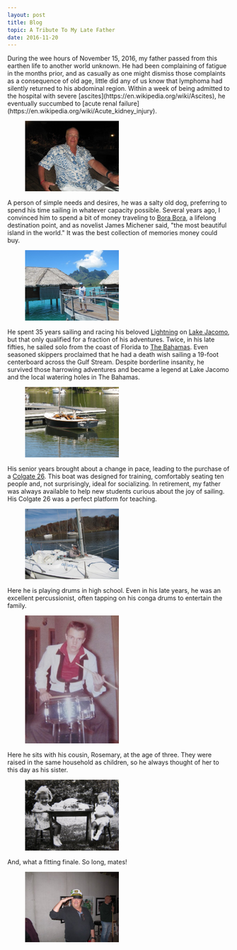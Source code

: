 ```yaml
---
layout: post
title: Blog
topic: A Tribute To My Late Father
date: 2016-11-20
---
```

<div class="content" markdown="1">
During the wee hours of November 15, 2016, my father passed from this earthen life to another world unknown. He had been complaining of fatigue in the months prior, and as casually as one might dismiss those complaints as a consequence of old age, little did any of us know that lymphoma had silently returned to his abdominal region. Within a week of being admitted to the hospital with severe [ascites](https://en.wikipedia.org/wiki/Ascites), he eventually succumbed to [acute renal failure](https://en.wikipedia.org/wiki/Acute_kidney_injury).

<figure class="image">
    <img src="/images/dad-bora-bora-evening.jpg" style="width:50%">
</figure>

A person of simple needs and desires, he was a salty old dog, preferring to spend his time sailing in whatever capacity possible. Several years ago, I convinced him to spend a bit of money traveling to [Bora Bora](https://goo.gl/maps/HSPh3Hagt6C2), a lifelong destination point, and as novelist James Michener said, "the most beautiful island in the world." It was the best collection of memories money could buy.

<figure class="image">
    <img src="/images/dad-bora-bora-bungalow.jpg" style="width:50%">
</figure>

He spent 35 years sailing and racing his beloved [Lightning](http://www.lightningclass.org) on [Lake Jacomo](https://goo.gl/maps/6a1Z1acdQ5J2), but that only qualified for a fraction of his adventures. Twice, in his late fifties, he sailed solo from the coast of Florida to [The Bahamas](https://goo.gl/maps/pgAohJtTWTD2). Even seasoned skippers proclaimed that he had a death wish sailing a 19-foot centerboard across the Gulf Stream. Despite borderline insanity, he survived those harrowing adventures and became a legend at Lake Jacomo and the local watering holes in The Bahamas.

<figure class="image">
    <img src="/images/dad-boat-lightning.jpg" style="width:50%">
</figure>

His senior years brought about a change in pace, leading to the purchase of a [Colgate 26](http://tayloryachtdesigns.com/designs/colgate-26/). This boat was designed for training, comfortably seating ten people and, not surprisingly, ideal for socializing. In retirement, my father was always available to help new students curious about the joy of sailing. His Colgate 26 was a perfect platform for teaching.

<figure class="image">
    <img src="/images/dad-boat-colgate.jpg" style="width:50%">
</figure>

Here he is playing drums in high school. Even in his late years, he was an excellent percussionist, often tapping on his conga drums to entertain the family.

<figure class="image">
    <img src="/images/dad-playing-drums.jpg" style="width:50%">
</figure>

Here he sits with his cousin, Rosemary, at the age of three. They were raised in the same household as children, so he always thought of her to this day as his sister.

<figure class="image">
    <img src="/images/dad-with-cousin.jpg" style="width:50%">
</figure>

And, what a fitting finale. So long, mates!

<figure class="image">
    <img src="/images/dad-so-long.jpg" style="width:50%">
</figure>
</div>
